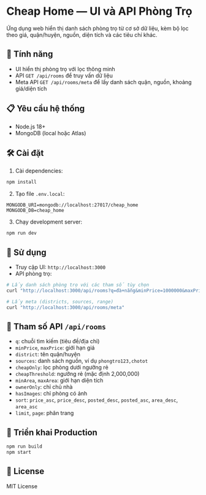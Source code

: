 # Cheap Home — UI và API Phòng Trọ

Ứng dụng web hiển thị danh sách phòng trọ từ cơ sở dữ liệu, kèm bộ lọc theo giá, quận/huyện, nguồn, diện tích và các tiêu chí khác.

## 🚀 Tính năng
- UI hiển thị phòng trọ với lọc thông minh
- API `GET /api/rooms` để truy vấn dữ liệu
- Meta API `GET /api/rooms/meta` để lấy danh sách quận, nguồn, khoảng giá/diện tích

## 📋 Yêu cầu hệ thống
- Node.js 18+
- MongoDB (local hoặc Atlas)

## 🛠️ Cài đặt
1. Cài dependencies:
```bash
npm install
```
2. Tạo file `.env.local`:
```env
MONGODB_URI=mongodb://localhost:27017/cheap_home
MONGODB_DB=cheap_home
```
3. Chạy development server:
```bash
npm run dev
```

## 🎯 Sử dụng
- Truy cập UI: `http://localhost:3000`
- API phòng trọ:
```bash
# Lấy danh sách phòng trọ với các tham số tùy chọn
curl "http://localhost:3000/api/rooms?q=đà+nẵng&minPrice=1000000&maxPrice=3000000&district=Hải Châu&sources=phongtro123,chotot&cheapOnly=true&cheapThreshold=2000000&minArea=15&maxArea=35&ownerOnly=false&hasImages=true&sort=price_asc&limit=200&page=1"

# Lấy meta (districts, sources, range)
curl "http://localhost:3000/api/rooms/meta"
```

## 🔧 Tham số API `/api/rooms`
- `q`: chuỗi tìm kiếm (tiêu đề/địa chỉ)
- `minPrice`, `maxPrice`: giới hạn giá
- `district`: tên quận/huyện
- `sources`: danh sách nguồn, ví dụ `phongtro123,chotot`
- `cheapOnly`: lọc phòng dưới ngưỡng rẻ
- `cheapThreshold`: ngưỡng rẻ (mặc định 2,000,000)
- `minArea`, `maxArea`: giới hạn diện tích
- `ownerOnly`: chỉ chủ nhà
- `hasImages`: chỉ phòng có ảnh
- `sort`: `price_asc`, `price_desc`, `posted_desc`, `posted_asc`, `area_desc`, `area_asc`
- `limit`, `page`: phân trang

## 🔄 Triển khai Production
```bash
npm run build
npm start
```

## 📝 License
MIT License
